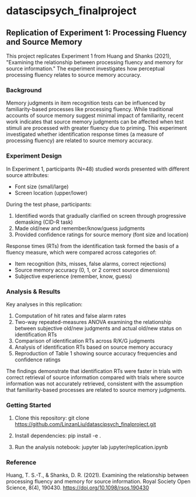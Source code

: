 # datascipsych_finalproject

## Replication of Experiment 1: Processing Fluency and Source Memory

This project replicates Experiment 1 from Huang and Shanks (2021), "Examining the relationship between processing fluency and memory for source information." The experiment investigates how perceptual processing fluency relates to source memory accuracy.

### Background

Memory judgments in item recognition tests can be influenced by familiarity-based processes like processing fluency. While traditional accounts of source memory suggest minimal impact of familiarity, recent work indicates that source memory judgments can be affected when test stimuli are processed with greater fluency due to priming. This experiment investigated whether identification response times (a measure of processing fluency) are related to source memory accuracy.

### Experiment Design

In Experiment 1, participants (N=48) studied words presented with different source attributes:
- Font size (small/large)
- Screen location (upper/lower)

During the test phase, participants:
1. Identified words that gradually clarified on screen through progressive demasking (CID-R task)
2. Made old/new and remember/know/guess judgments
3. Provided confidence ratings for source memory (font size and location)

Response times (RTs) from the identification task formed the basis of a fluency measure, which were compared across categories of:
- Item recognition (hits, misses, false alarms, correct rejections)
- Source memory accuracy (0, 1, or 2 correct source dimensions)
- Subjective experience (remember, know, guess)

### Analysis & Results

Key analyses in this replication:
1. Computation of hit rates and false alarm rates
2. Two-way repeated-measures ANOVA examining the relationship between subjective old/new judgments and actual old/new status on identification RTs
3. Comparison of identification RTs across R/K/G judgments
4. Analysis of identification RTs based on source memory accuracy
5. Reproduction of Table 1 showing source accuracy frequencies and confidence ratings

The findings demonstrate that identification RTs were faster in trials with correct retrieval of source information compared with trials where source information was not accurately retrieved, consistent with the assumption that familiarity-based processes are related to source memory judgments.


### Getting Started

1. Clone this repository:
git clone https://github.com/LinzanLiu/datascipsych_finalproject.git

2. Install dependencies:
pip install -e .

3. Run the analysis notebook:
jupyter lab jupyter/replication.ipynb

### Reference

Huang, T. S.-T., & Shanks, D. R. (2021). Examining the relationship between processing fluency and memory for source information. Royal Society Open Science, 8(4), 190430. https://doi.org/10.1098/rsos.190430

